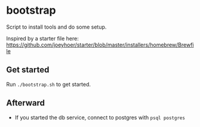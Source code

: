 # bootstrap
Script to install tools and do some setup.

Inspired by a starter file here: https://github.com/joeyhoer/starter/blob/master/installers/homebrew/Brewfile

## Get started
Run `./bootstrap.sh` to get started.

## Afterward
- If you started the db service, connect to postgres with `psql postgres`